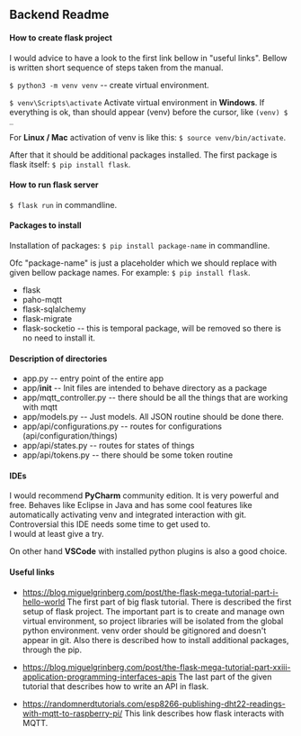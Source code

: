 ## **Backend Readme**

#### **How to create flask project**
I would advice to have a look to the first link bellow in "useful links". 
Bellow is written short sequence of steps taken from the manual.

`$ python3 -m venv venv` -- create virtual environment.

`$ venv\Scripts\activate` Activate virtual environment in **Windows**. 
If everything is ok, than should appear (venv) before the cursor, like `(venv) $ _`

For **Linux / Mac** activation of venv is like this: `$ source venv/bin/activate`.

After that it should be additional packages installed. The first package is flask itself: `$ pip install flask`.

#### **How to run flask server**
`$ flask run` in commandline. 

#### **Packages to install**
Installation of packages: `$ pip install package-name` in commandline.

Ofc "package-name" is just a placeholder which we should replace with given bellow package names. For example: `$ pip install flask`.
* flask
* paho-mqtt
* flask-sqlalchemy
* flask-migrate
* flask-socketio -- this is temporal package, will be removed so there is no need to install it.

#### **Description of directories**
* app.py -- entry point of the entire app
* app/__init__ -- Init files are intended to behave directory as a package 
* app/mqtt_controller.py -- there should be all the things that are working with mqtt
* app/models.py -- Just models. All JSON routine should be done there.
* app/api/configurations.py -- routes for configurations (api/configuration/things)
* app/api/states.py -- routes for states of things
* app/api/tokens.py -- there should be some token routine

#### **IDEs**
I would recommend **PyCharm** community edition. It is very powerful and free. 
Behaves like Eclipse in Java and has some cool features like automatically activating venv and integrated interaction with git.  
Controversial this IDE needs some time to get used to.  
I would at least give a try.

On other hand **VSCode** with installed python plugins is also a good choice.

#### **Useful links**

* https://blog.miguelgrinberg.com/post/the-flask-mega-tutorial-part-i-hello-world
The first part of big flask tutorial. There is described the first setup of flask project.
The important part is to create and manage own virtual environment, so project libraries will be isolated from the global
python environment. venv order should be gitignored and doesn't appear in git.
Also there is described how to install additional packages, through the pip.

* https://blog.miguelgrinberg.com/post/the-flask-mega-tutorial-part-xxiii-application-programming-interfaces-apis
The last part of the given tutorial that describes how to write an API in flask.

* https://randomnerdtutorials.com/esp8266-publishing-dht22-readings-with-mqtt-to-raspberry-pi/
This link describes how flask interacts with MQTT.
  